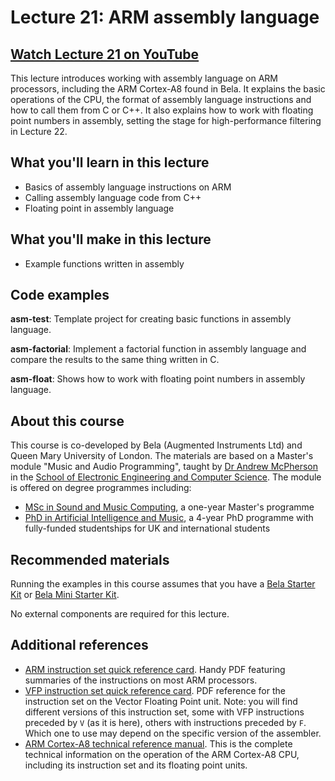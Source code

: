 # Lecture 21: ARM assembly language

## [Watch Lecture 21 on YouTube](https://www.youtube.com/watch?v=KhcvpemjQyo)

This lecture introduces working with assembly language on ARM processors, including the ARM Cortex-A8 found in Bela. It explains the basic operations of the CPU, the format of assembly language instructions and how to call them from C or C++. It also explains how to work with floating point numbers in assembly, setting the stage for high-performance filtering in Lecture 22.

## What you'll learn in this lecture

* Basics of assembly language instructions on ARM
* Calling assembly language code from C++
* Floating point in assembly language

## What you'll make in this lecture

* Example functions written in assembly

## Code examples

**asm-test**: Template project for creating basic functions in assembly language.

**asm-factorial**: Implement a factorial function in assembly language and compare the results to the same thing written in C.

**asm-float**: Shows how to work with floating point numbers in assembly language.

## About this course

This course is co-developed by Bela (Augmented Instruments Ltd) and Queen Mary University of London. The materials are based on a Master's module "Music and Audio Programming", taught by [Dr Andrew McPherson](http://instrumentslab.org) in the [School of Electronic Engineering and Computer Science](http://www.eecs.qmul.ac.uk). The module is offered on degree programmes including:

* [MSc in Sound and Music Computing](https://www.qmul.ac.uk/postgraduate/taught/coursefinder/courses/129308.html), a one-year Master's programme
* [PhD in Artificial Intelligence and Music](http://www.aim.qmul.ac.uk), a 4-year PhD programme with fully-funded studentships for UK and international students

## Recommended materials

Running the examples in this course assumes that you have a [Bela Starter Kit](https://shop.bela.io/products/bela-starter-kit) or [Bela Mini Starter Kit](https://shop.bela.io/products/bela-mini-starter-kit).

No external components are required for this lecture.

## Additional references

* [ARM instruction set quick reference card](https://users.ece.utexas.edu/~valvano/Volume1/QuickReferenceCard.pdf). Handy PDF featuring summaries of the instructions on most ARM processors.
* [VFP instruction set quick reference card](https://www.cse.scu.edu/~dlewis/book3/docs/Vector_Floating_Point_Instruction_Set.pdf). PDF reference for the instruction set on the Vector Floating Point unit. Note: you will find different versions of this instruction set, some with VFP instructions preceded by `V` (as it is here), others with instructions preceded by `F`. Which one to use may depend on the specific version of the assembler.
* [ARM Cortex-A8 technical reference manual](https://developer.arm.com/documentation/ddi0344/k). This is the complete technical information on the operation of the ARM Cortex-A8 CPU, including its instruction set and its floating point units.

